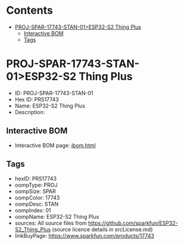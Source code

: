 



Contents
========

* [PROJ-SPAR-17743-STAN-01>ESP32-S2 Thing Plus](#proj-spar-17743-stan-01esp32-s2-thing-plus)
	* [Interactive BOM](#interactive-bom)
	* [Tags](#tags)

# PROJ-SPAR-17743-STAN-01>ESP32-S2 Thing Plus

- ID: PROJ-SPAR-17743-STAN-01
- Hex ID: PRS17743
- Name: ESP32-S2 Thing Plus
- Description: 

## Interactive BOM

- Interactive BOM page: [ibom.html](kicad/bom/ibom.html)

## Tags

- hexID: PRS17743
- oompType: PROJ
- oompSize: SPAR
- oompColor: 17743
- oompDesc: STAN
- oompIndex: 01
- oompName: ESP32-S2 Thing Plus
- sources: All source files from https://github.com/sparkfun/ESP32-S2_Thing_Plus (source licence details in srcLicense.md)
- linkBuyPage: https://www.sparkfun.com/products/17743
